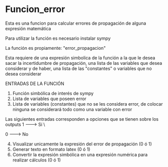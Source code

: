 # Funcion_error

Esta es una funcion para calcular errores de propagación de alguna expresión matemática

Para utilizar la función es necesario instalar sympy

La función es propiamente: "error_propagacion" 

Esta requiere de una expresión simbolica de la función a la que le desea sacar la incertidumbre de propagación, una lista de las variables que desea considerar y de haber, una lista de las "constantes" o variables que no desea considerar 


ENTRADAS DE LA FUNCIÓN

1) Función simbólica de interés de sympy
2) Lista de variables que poseen error
3) Lista de variables (constantes) que no se les considera error, de colocar ninguna se considerará todo como una variable con error

Las siguientes entradas corresponden a opciones que se tienen sobre los outputs
1 ---> Sí \\

0 ---> No

4) Visualizar unicamente la expresión del error de propagación (0 ó 1)
5) Generar texto en formato latex (0 ó 1)
6) Convertir la expresión simbólica en una expresión numérica para realizar cálculos (0 ó 1)
